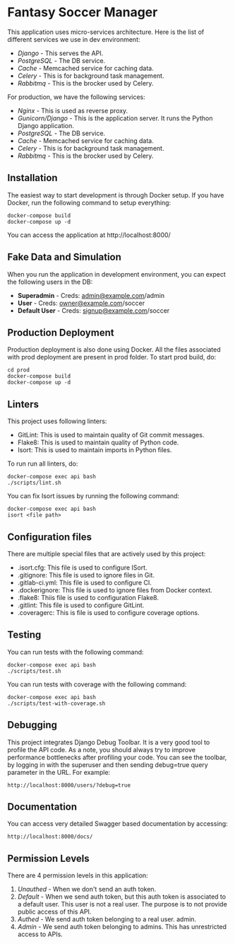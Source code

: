# Fantasy Soccer Manager

This application uses micro-services architecture. Here is the list of different
services we use in dev environment:

- *Django* - This serves the API.
- *PostgreSQL* - The DB service.
- *Cache* - Memcached service for caching data.
- *Celery* - This is for background task management.
- *Rabbitmq* - This is the brocker used by Celery.

For production, we have the following services:

- *Nginx* - This is used as reverse proxy.
- *Gunicorn/Django* - This is the application server. It runs the Python Django
  application.
- *PostgreSQL* - The DB service.
- *Cache* - Memcached service for caching data.
- *Celery* - This is for background task management.
- *Rabbitmq* - This is the brocker used by Celery.

## Installation
The easiest way to start development is through Docker setup. If you have
Docker, run the following command to setup everything:

```
docker-compose build
docker-compose up -d
```

You can access the application at http://localhost:8000/


## Fake Data and Simulation
When you run the application in development environment, you can expect the
following users in the DB:
- **Superadmin** - Creds: admin@example.com/admin
- **User** - Creds: owner@example.com/soccer
- **Default User** - Creds: signup@example.com/soccer


## Production Deployment
Production deployment is also done using Docker. All the files associated with
prod deployment are present in prod folder. To start prod build, do:

```
cd prod
docker-compose build
docker-compose up -d
````

## Linters
This project uses following linters:

- GitLint: This is used to maintain quality of Git commit messages.
- Flake8: This is used to maintain quality of Python code.
- Isort: This is used to maintain imports in Python files.

To run run all linters, do:

```
docker-compose exec api bash
./scripts/lint.sh
```

You can fix Isort issues by running the following command:

```
docker-compose exec api bash
isort <file path>
```

## Configuration files
There are multiple special files that are actively used by this project:

- .isort.cfg: This file is used to configure ISort.
- .gitignore: This file is used to ignore files in Git.
- .gitlab-ci.yml: This file is used to configure CI.
- .dockerignore: This file is used to ignore files from Docker context.
- .flake8: Thiis file is used to configuration Flake8.
- .gitlint: This file is used to configure GitLint.
- .coveragerc: This is file is used to configure coverage options.

## Testing
You can run tests with the following command:

```
docker-compose exec api bash
./scripts/test.sh
```

You can run tests with coverage with the following command:

```
docker-compose exec api bash
./scripts/test-with-coverage.sh
```

## Debugging
This project integrates Django Debug Toolbar. It is a very good tool to profile
the API code. As a note, you should always try to improve performance
bottlenecks after profiling your code. You can see the toolbar, by logging in
with the superuser and then sending debug=true query parameter in the URL. For
example:

```
http://localhost:8000/users/?debug=true
```

## Documentation
You can access very detailed Swagger based documentation by accessing:

```
http://localhost:8000/docs/
```

## Permission Levels
There are 4 permission levels in this application:

1. *Unauthed* - When we don't send an auth token.
2. *Default* - When we send auth token, but this auth token is associated to a
   default user. This user is not a real user. The purpose is to not provide
   public access of this API.
3. *Authed* - We send auth token belonging to a real user.
   admin.
4. *Admin* - We send auth token belonging to admins. This has unrestricted
   access to APIs.
